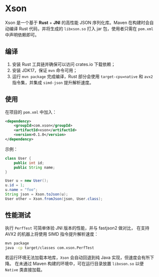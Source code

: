 # Xson
Xson 是一个基于 **Rust** + **JNI** 的高性能 JSON 序列化库。Maven 在构建时会自动编译 Rust 代码，并将生成的 `libxson.so` 打入 jar 包，使用者只需在 `pom.xml` 中声明依赖即可。

## 编译
1. 安装 Rust 工具链并确保可以访问 crates.io 下载依赖；
2. 安装 JDK17，保证 `mvn` 命令可用；
3. 运行 `mvn package` 完成编译，Rust 部分会使用 `target-cpu=native` 和 `avx2` 指令集，并集成 `simd-json` 提升解析速度。

## 使用
在项目的 `pom.xml` 中加入：
```xml
<dependency>
    <groupId>com.xson</groupId>
    <artifactId>xson</artifactId>
    <version>0.1.0</version>
</dependency>
```
示例：
```java
class User {
    public int id;
    public String name;
}

User u = new User();
u.id = 1;
u.name = "foo";
String json = Xson.toJson(u);
User other = Xson.fromJson(json, User.class);
```

## 性能测试
执行 `PerfTest` 可简单体验 JNI 版本的性能，并与 fastjson2 做对比，
在支持 AVX2 的机器上将使用 SIMD 指令提升解析速度：
```bash
mvn package
java -cp target/classes com.xson.PerfTest
```

若运行环境无法加载本地库，`Xson` 会自动回退到纯 Java 实现，但速度会有所下降。
在未通过 Maven 构建的环境中，可在运行目录放置 `libxson.so` 以便 `Native` 类直接加载。

